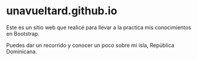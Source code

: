 # unavueltard.github.io

Este es un sitio web que realicé para llevar a la practica mis conocimientos en Bootstrap.

Puedes dar un recorrido y conocer un poco sobre mi isla, República Dominicana.
